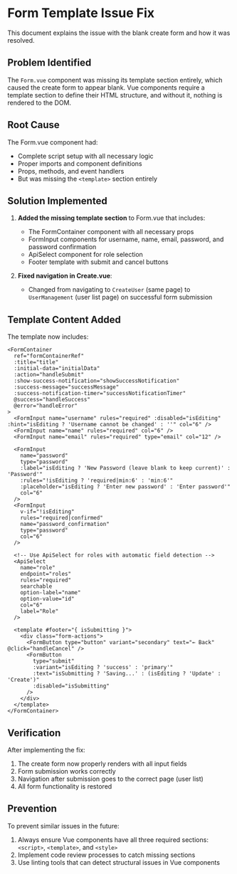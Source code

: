 # Form Template Issue Fix

This document explains the issue with the blank create form and how it was resolved.

## Problem Identified

The `Form.vue` component was missing its template section entirely, which caused the create form to appear blank. Vue components require a template section to define their HTML structure, and without it, nothing is rendered to the DOM.

## Root Cause

The Form.vue component had:
- Complete script setup with all necessary logic
- Proper imports and component definitions
- Props, methods, and event handlers
- But was missing the `<template>` section entirely

## Solution Implemented

1. **Added the missing template section** to Form.vue that includes:
   - The FormContainer component with all necessary props
   - FormInput components for username, name, email, password, and password confirmation
   - ApiSelect component for role selection
   - Footer template with submit and cancel buttons

2. **Fixed navigation in Create.vue**:
   - Changed from navigating to `CreateUser` (same page) to `UserManagement` (user list page) on successful form submission

## Template Content Added

The template now includes:

```vue
<FormContainer
  ref="formContainerRef"
  :title="title"
  :initial-data="initialData"
  :action="handleSubmit"
  :show-success-notification="showSuccessNotification"
  :success-message="successMessage"
  :success-notification-timer="successNotificationTimer"
  @success="handleSuccess"
  @error="handleError"
>
  <FormInput name="username" rules="required" :disabled="isEditing" :hint="isEditing ? 'Username cannot be changed' : ''" col="6" />
  <FormInput name="name" rules="required" col="6" />
  <FormInput name="email" rules="required" type="email" col="12" />

  <FormInput
    name="password"
    type="password"
    :label="isEditing ? 'New Password (leave blank to keep current)' : 'Password'"
    :rules="!isEditing ? 'required|min:6' : 'min:6'"
    :placeholder="isEditing ? 'Enter new password' : 'Enter password'"
    col="6"
  />
  <FormInput
    v-if="!isEditing"
    rules="required|confirmed"
    name="password_confirmation"
    type="password"
    col="6"
  />

  <!-- Use ApiSelect for roles with automatic field detection -->
  <ApiSelect
    name="role"
    endpoint="roles"
    rules="required"
    searchable
    option-label="name"
    option-value="id"
    col="6"
    label="Role"
  />

  <template #footer="{ isSubmitting }">
    <div class="form-actions">
      <FormButton type="button" variant="secondary" text="← Back" @click="handleCancel" />
      <FormButton
        type="submit"
        :variant="isEditing ? 'success' : 'primary'"
        :text="isSubmitting ? 'Saving...' : (isEditing ? 'Update' : 'Create')"
        :disabled="isSubmitting"
      />
    </div>
  </template>
</FormContainer>
```

## Verification

After implementing the fix:
1. The create form now properly renders with all input fields
2. Form submission works correctly
3. Navigation after submission goes to the correct page (user list)
4. All form functionality is restored

## Prevention

To prevent similar issues in the future:
1. Always ensure Vue components have all three required sections: `<script>`, `<template>`, and `<style>`
2. Implement code review processes to catch missing sections
3. Use linting tools that can detect structural issues in Vue components